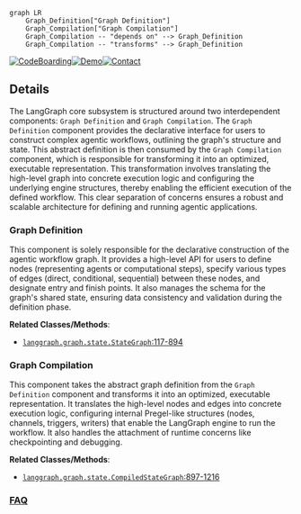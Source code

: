 ```mermaid
graph LR
    Graph_Definition["Graph Definition"]
    Graph_Compilation["Graph Compilation"]
    Graph_Compilation -- "depends on" --> Graph_Definition
    Graph_Compilation -- "transforms" --> Graph_Definition
```

[![CodeBoarding](https://img.shields.io/badge/Generated%20by-CodeBoarding-9cf?style=flat-square)](https://github.com/CodeBoarding/GeneratedOnBoardings)[![Demo](https://img.shields.io/badge/Try%20our-Demo-blue?style=flat-square)](https://www.codeboarding.org/demo)[![Contact](https://img.shields.io/badge/Contact%20us%20-%20contact@codeboarding.org-lightgrey?style=flat-square)](mailto:contact@codeboarding.org)

## Details

The LangGraph core subsystem is structured around two interdependent components: `Graph Definition` and `Graph Compilation`. The `Graph Definition` component provides the declarative interface for users to construct complex agentic workflows, outlining the graph's structure and state. This abstract definition is then consumed by the `Graph Compilation` component, which is responsible for transforming it into an optimized, executable representation. This transformation involves translating the high-level graph into concrete execution logic and configuring the underlying engine structures, thereby enabling the efficient execution of the defined workflow. This clear separation of concerns ensures a robust and scalable architecture for defining and running agentic applications.

### Graph Definition
This component is solely responsible for the declarative construction of the agentic workflow graph. It provides a high-level API for users to define nodes (representing agents or computational steps), specify various types of edges (direct, conditional, sequential) between these nodes, and designate entry and finish points. It also manages the schema for the graph's shared state, ensuring data consistency and validation during the definition phase.


**Related Classes/Methods**:

- <a href="https://github.com/langchain-ai/langgraph/blob/main/libs/langgraph/langgraph/graph/state.py#L117-L894" target="_blank" rel="noopener noreferrer">`langgraph.graph.state.StateGraph`:117-894</a>


### Graph Compilation
This component takes the abstract graph definition from the `Graph Definition` component and transforms it into an optimized, executable representation. It translates the high-level nodes and edges into concrete execution logic, configuring internal Pregel-like structures (nodes, channels, triggers, writers) that enable the LangGraph engine to run the workflow. It also handles the attachment of runtime concerns like checkpointing and debugging.


**Related Classes/Methods**:

- <a href="https://github.com/langchain-ai/langgraph/blob/main/libs/langgraph/langgraph/graph/state.py#L897-L1216" target="_blank" rel="noopener noreferrer">`langgraph.graph.state.CompiledStateGraph`:897-1216</a>




### [FAQ](https://github.com/CodeBoarding/GeneratedOnBoardings/tree/main?tab=readme-ov-file#faq)